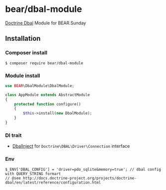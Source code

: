 # bear/dbal-module

[Doctrine Dbal](https://github.com/doctrine/dbal) Module for BEAR.Sunday

## Installation

### Composer install

    $ composer require bear/dbal-module
 
### Module install

```php
use BEAR\DbalModule\DbalModule;

class AppModule extends AbstractModule
{
    protected function configure()
    {
        $this->install(new DbalModule);
    }
}

```
### DI trait

 * [DbalInject](https://github.com/BEARSunday/BEAR.DbalModule/blob/master/src/DbalInject.php) for `Doctrine\DBAL\Driver\Connection` interface
 
### Env

    $_ENV['DBAL_CONFIG'] = 'driver=pdo_sqlite&memory=true'; // dbal config with QUERY_STRING formart 
    // @see http://docs.doctrine-project.org/projects/doctrine-dbal/en/latest/reference/configuration.html

 
